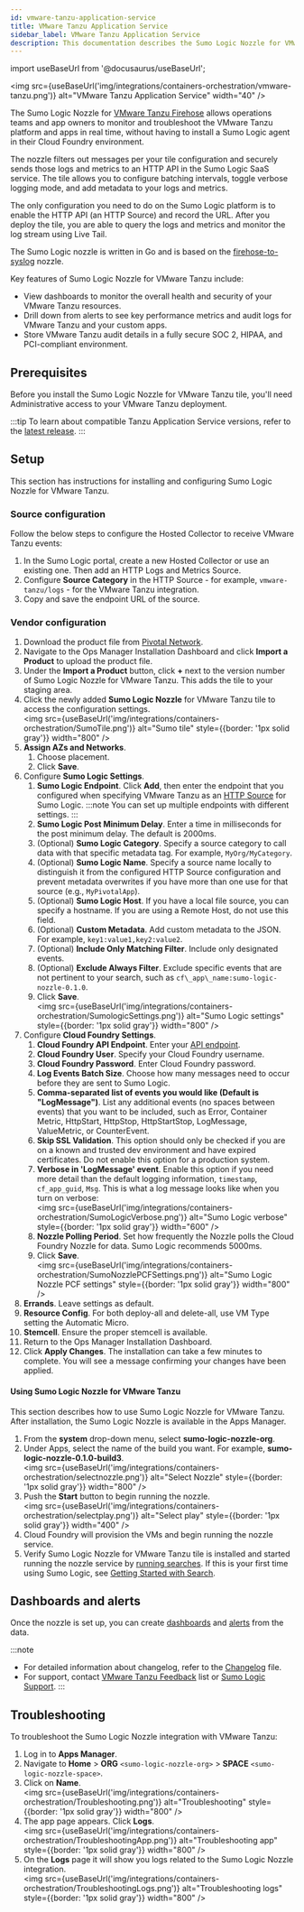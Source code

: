 ```yaml
---
id: vmware-tanzu-application-service
title: VMware Tanzu Application Service
sidebar_label: VMware Tanzu Application Service
description: This documentation describes the Sumo Logic Nozzle for VMware Tanzu tile.
---
```


import useBaseUrl from '@docusaurus/useBaseUrl';

<img src={useBaseUrl('img/integrations/containers-orchestration/vmware-tanzu.png')} alt="VMware Tanzu Application Service" width="40" />

The Sumo Logic Nozzle for [VMware Tanzu Firehose](https://docs.vmware.com/en/Tile-Developer-Guide/3.0/tile-dev-guide/nozzle.html) allows operations teams and app owners to monitor and troubleshoot the VMware Tanzu platform and apps in real time, without having to install a Sumo Logic agent in their Cloud Foundry environment.

The nozzle filters out messages per your tile configuration and securely sends those logs and metrics to an HTTP API in the Sumo Logic SaaS service. The tile allows you to configure batching intervals, toggle verbose logging mode, and add metadata to your logs and metrics.

The only configuration you need to do on the Sumo Logic platform is to enable the HTTP API (an HTTP Source) and record the URL. After you deploy the tile, you are able to query the logs and metrics and monitor the log stream using Live Tail.

The Sumo Logic nozzle is written in Go and is based on the [firehose-to-syslog](https://github.com/cloudfoundry-community/firehose-to-syslog) nozzle.

Key features of Sumo Logic Nozzle for VMware Tanzu include:

* View dashboards to monitor the overall health and security of your VMware Tanzu resources.
* Drill down from alerts to see key performance metrics and audit logs for VMware Tanzu and your custom apps.
* Store VMware Tanzu audit details in a fully secure SOC 2, HIPAA, and PCI-compliant environment.

## Prerequisites

Before you install the Sumo Logic Nozzle for VMware Tanzu tile, you'll need Administrative access to your VMware Tanzu deployment.

:::tip
To learn about compatible Tanzu Application Service versions, refer to the [latest release](https://github.com/SumoLogic/sumologic-cloudfoundry-nozzle/releases).
:::

## Setup

This section has instructions for installing and configuring Sumo Logic Nozzle for VMware Tanzu.

### Source configuration

Follow the below steps to configure the Hosted Collector to receive VMware Tanzu events:

1. In the Sumo Logic portal, create a new Hosted Collector or use an existing one. Then add an HTTP Logs and Metrics Source.
1. Configure **Source Category** in the HTTP Source - for example, `vmware-tanzu/logs` - for the VMware Tanzu integration.
1. Copy and save the endpoint URL of the source.

### Vendor configuration

1. Download the product file from [Pivotal Network](https://network.pivotal.io/products/sumologic-nozzle).            
1. Navigate to the Ops Manager Installation Dashboard and click **Import a Product** to upload the product file.                     
1. Under the **Import a Product** button, click **+** next to the version number of Sumo Logic Nozzle for VMware Tanzu. This adds the tile to your staging area.
1. Click the newly added **Sumo Logic Nozzle** for VMware Tanzu tile to access the configuration settings.<br/><img src={useBaseUrl('img/integrations/containers-orchestration/SumoTile.png')} alt="Sumo tile" style={{border: '1px solid gray'}} width="800" />
1. **Assign AZs and Networks**.
   1. Choose placement.
   1. Click **Save**.
1. Configure **Sumo Logic Settings**.
   1. **Sumo Logic Endpoint**. Click **Add**, then enter the endpoint that you configured when specifying VMware Tanzu as an [HTTP Source](/docs/send-data/hosted-collectors/http-source/logs-metrics/) for Sumo Logic. 
      :::note
      You can set up multiple endpoints with different settings.
      :::
	1. **Sumo Logic Post Minimum Delay**. Enter a time in milliseconds for the post minimum delay. The default is 2000ms.
	1. (Optional) **Sumo Logic Category**. Specify a source category to call data with that specific metadata tag. For example, `MyOrg/MyCategory`.
 	1. (Optional) **Sumo Logic Name**. Specify a source name locally to distinguish it from the configured HTTP Source configuration and prevent metadata overwrites if you have more than one use for that source (e.g., `MyPivotalApp`).
   1. (Optional) **Sumo Logic Host**. If you have a local file source, you can specify a hostname. If you are using a Remote Host, do not use this field.
	1. (Optional) **Custom Metadata**. Add custom metadata to the JSON. For example, `key1:value1,key2:value2`.
	1. (Optional) **Include Only Matching Filter**. Include only designated events.
	1. (Optional) **Exclude Always Filter**. Exclude specific events that are not pertinent to your search, such as `cf\_app\_name:sumo-logic-nozzle-0.1.0`.
	1. Click **Save**.<br/><img src={useBaseUrl('img/integrations/containers-orchestration/SumologicSettings.png')} alt="Sumo Logic settings" style={{border: '1px solid gray'}} width="800" />
1. Configure **Cloud Foundry Settings**.
   1. **Cloud Foundry API Endpoint**. Enter your [API endpoint](https://docs.pivotal.io/pivotalcf/2-1/opsguide/api-endpoint.html). 
   1. **Cloud Foundry User**. Specify your Cloud Foundry username.
   1. **Cloud Foundry Password**. Enter Cloud Foundry password.
   1. **Log Events Batch Size**. Choose how many messages need to occur before they are sent to Sumo Logic.
   1. **Comma-separated list of events you would like (Default is "LogMessage")**. List any additional events (no spaces between events) that you want to be included, such as Error, Container Metric, HttpStart, HttpStop, HttpStartStop, LogMessage, ValueMetric, or CounterEvent.  
   1. **Skip SSL Validation**. This option should only be checked if you are on a known and trusted dev environment and have expired certificates. Do not enable this option for a production system.
   1. **Verbose in 'LogMessage' event**. Enable this option if you need more detail than the default logging information, `timestamp`, `cf_app_guid`, `Msg`. This is what a log message looks like when you turn on verbose: <br/><img src={useBaseUrl('img/integrations/containers-orchestration/SumoLogicVerbose.png')} alt="Sumo Logic verbose" style={{border: '1px solid gray'}} width="600" />
   1. **Nozzle Polling Period**. Set how frequently the Nozzle polls the Cloud Foundry Nozzle for data. Sumo Logic recommends 5000ms.
   1. Click **Save**.<br/><img src={useBaseUrl('img/integrations/containers-orchestration/SumoNozzlePCFSettings.png')} alt="Sumo Logic Nozzle PCF settings" style={{border: '1px solid gray'}} width="800" />
1. **Errands**. Leave settings as default.
1. **Resource Config**. For both deploy-all and delete-all, use VM Type setting the Automatic Micro.
1. **Stemcell**. Ensure the proper stemcell is available.
1. Return to the Ops Manager Installation Dashboard.
1. Click **Apply Changes**. The installation can take a few minutes to complete. You will see a message confirming your changes have been applied.

#### Using Sumo Logic Nozzle for VMware Tanzu

This section describes how to use Sumo Logic Nozzle for VMware Tanzu. After installation, the Sumo Logic Nozzle is available in the Apps Manager.

1. From the **system** drop-down menu, select **sumo-logic-nozzle-org**.
1. Under Apps, select the name of the build you want. For example, **sumo-logic-nozzle-0.1.0-build3**. <br/><img src={useBaseUrl('img/integrations/containers-orchestration/selectnozzle.png')} alt="Select Nozzle" style={{border: '1px solid gray'}} width="800" />
1. Push the **Start** button to begin running the nozzle.<br/> <img src={useBaseUrl('img/integrations/containers-orchestration/selectplay.png')} alt="Select play" style={{border: '1px solid gray'}} width="400" />
1. Cloud Foundry will provision the VMs and begin running the nozzle service.
1. Verify Sumo Logic Nozzle for VMware Tanzu tile is installed and started running the nozzle service by [running searches](/docs/search/search-cheat-sheets/general-search-examples/). If this is your first time using Sumo Logic, see [Getting Started with Search](/docs/search/get-started-with-search/).

## Dashboards and alerts

Once the nozzle is set up, you can create [dashboards](/docs/dashboards/) and [alerts](/docs/alerts/) from the data.

:::note
- For detailed information about changelog, refer to the [Changelog](https://github.com/SumoLogic/sumologic-cloudfoundry-nozzle/blob/master/CHANGELOG.md) file.
- For support, contact [VMware Tanzu Feedback](mailto:pivotal-cf-feedback@pivotal.io) list or [Sumo Logic Support](https://support.sumologic.com/).
:::

## Troubleshooting

To troubleshoot the Sumo Logic Nozzle integration with VMware Tanzu:
1. Log in to **Apps Manager**.
1. Navigate to **Home** > **ORG** `<sumo-logic-nozzle-org>` > **SPACE** `<sumo-logic-nozzle-space>`.
2. Click on **Name**. <br/><img src={useBaseUrl('img/integrations/containers-orchestration/Troubleshooting.png')} alt="Troubleshooting" style={{border: '1px solid gray'}} width="800" />
3. The app page appears. Click **Logs**. <br/><img src={useBaseUrl('img/integrations/containers-orchestration/TroubleshootingApp.png')} alt="Troubleshooting app" style={{border: '1px solid gray'}} width="800" />
4. On the **Logs** page it will show you logs related to the Sumo Logic Nozzle integration. <br/><img src={useBaseUrl('img/integrations/containers-orchestration/TroubleshootingLogs.png')} alt="Troubleshooting logs" style={{border: '1px solid gray'}} width="800" />
